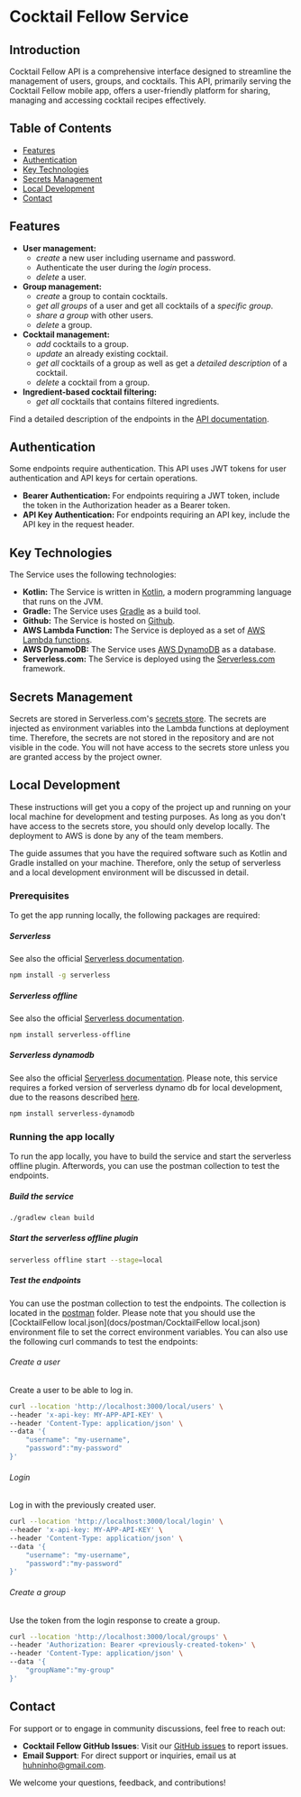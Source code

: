 # Cocktail Fellow Service

## Introduction

Cocktail Fellow API is a comprehensive interface designed to streamline the management of users, groups, and cocktails.
This API, primarily serving the Cocktail Fellow mobile app, offers a user-friendly platform for sharing, managing and
accessing cocktail recipes effectively.

## Table of Contents

- [Features](#features)
- [Authentication](#authentication)
- [Key Technologies](#key-technologies)
- [Secrets Management](#secrets-management)
- [Local Development](#local-development)
- [Contact](#contact)

## Features

- **User management:**
  - _create_ a new user including username and password.
  - Authenticate the user during the _login_ process.
  - _delete_ a user.
- **Group management:**
  - _create_ a group to contain cocktails.
  - _get all groups_ of a user and get all cocktails of a _specific group_.
  - _share a group_ with other users.
  - _delete_ a group.
- **Cocktail management:**
  - _add_ cocktails to a group.
  - _update_ an already existing cocktail.
  - _get all_ cocktails of a group as well as get a _detailed description_ of a cocktail.
  - _delete_ a cocktail from a group.
- **Ingredient-based cocktail filtering:**
  - _get all_ cocktails that contains filtered ingredients.

Find a detailed description of the endpoints in the [API documentation](docs/api/cocktailfellow.openapi.yaml).

## Authentication

Some endpoints require authentication. This API uses JWT tokens for user authentication and API keys for certain
operations.

- **Bearer Authentication:** For endpoints requiring a JWT token, include the token in the Authorization header as a
  Bearer token.
- **API Key Authentication:** For endpoints requiring an API key, include the API key in the request header.

## Key Technologies

The Service uses the following technologies:

- **Kotlin:** The Service is written in [Kotlin](https://kotlinlang.org/), a modern programming language that runs on
  the JVM.
- **Gradle:** The Service uses [Gradle](https://gradle.org/) as a build tool.
- **Github:** The Service is hosted on [Github](https://github.com/).
- **AWS Lambda Function:** The Service is deployed as a set of [AWS Lambda functions](https://aws.amazon.com/lambda/).
- **AWS DynamoDB:** The Service uses [AWS DynamoDB](https://aws.amazon.com/dynamodb/) as a database.
- **Serverless.com:** The Service is deployed using the [Serverless.com](https://www.serverless.com/) framework.

## Secrets Management

Secrets are stored in Serverless.com's [secrets store](https://www.serverless.com/secrets). The secrets are injected as
environment variables into the Lambda functions at deployment time. Therefore, the secrets are not stored in the
repository and are not visible in the code. You will not have access to the secrets store unless you are granted access
by the project owner.

## Local Development

These instructions will get you a copy of the project up and running on your local machine for development and testing
purposes. As long as you don't have access to the secrets store, you should only develop locally. The deployment to AWS
is done by any of the team members.

The guide assumes that you have the required software such as Kotlin and Gradle installed on your machine. Therefore,
only the setup of serverless and a local development environment will be discussed in detail.

### Prerequisites

To get the app running locally, the following packages are required:

##### Serverless

See also the official [Serverless documentation](https://www.serverless.com/framework/docs/getting-started).

```bash
npm install -g serverless
```

##### Serverless offline

See also the official [Serverless documentation](https://www.serverless.com/plugins/serverless-offline).

```bash
npm install serverless-offline
```

##### Serverless dynamodb

See also the official [Serverless documentation](https://www.serverless.com/plugins/serverless-dynamodb-local). Please
note, this service requires a forked version of serverless dynamo db for local development, due to the reasons
described [here](https://github.com/raisenational/serverless-dynamodb#migrating-from-serverless-dynamodb-local).

```bash
npm install serverless-dynamodb
```

### Running the app locally

To run the app locally, you have to build the service and start the serverless offline plugin. Afterwords, you can use
the postman collection to test the endpoints.

##### Build the service

```bash
./gradlew clean build
```

##### Start the serverless offline plugin

```bash
serverless offline start --stage=local
```

##### Test the endpoints

You can use the postman collection to test the endpoints. The collection is located in the [postman](docs/postman)
folder. Please note that you should use the [CocktailFellow local.json](docs/postman/CocktailFellow local.json)
environment file to set the correct environment variables. You can also use the following curl commands to test the
endpoints:

###### Create a user

Create a user to be able to log in.

```bash
curl --location 'http://localhost:3000/local/users' \
--header 'x-api-key: MY-APP-API-KEY' \
--header 'Content-Type: application/json' \
--data '{
    "username": "my-username",
    "password":"my-password"
}'
```

###### Login

Log in with the previously created user.

```bash
curl --location 'http://localhost:3000/local/login' \
--header 'x-api-key: MY-APP-API-KEY' \
--header 'Content-Type: application/json' \
--data '{
    "username": "my-username",
    "password":"my-password"
}'
```

###### Create a group

Use the token from the login response to create a group.

```bash
curl --location 'http://localhost:3000/local/groups' \
--header 'Authorization: Bearer <previously-created-token>' \
--header 'Content-Type: application/json' \
--data '{
    "groupName":"my-group"
}'
```

## Contact

For support or to engage in community discussions, feel free to reach out:

- **Cocktail Fellow GitHub Issues**: Visit
  our [GitHub issues](https://github.com/huhninho/service-cocktailfellow/issues) to report issues.
- **Email Support**: For direct support or inquiries, email us at [huhninho@gmail.com](mailto:huhninho@gmail.com).

We welcome your questions, feedback, and contributions!
